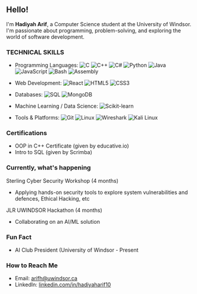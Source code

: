 ## Hello!

I'm **Hadiyah Arif**, a Computer Science student at the University of Windsor. I'm passionate about programming, problem-solving, and exploring the world of software development.

### TECHNICAL SKILLS
- Programming Languages: 
![C](https://img.shields.io/badge/C-A8B9CC?style=flat&logo=c&logoColor=white)
![C++](https://img.shields.io/badge/C++-00599C?style=flat&logo=cplusplus&logoColor=white)
![C#](https://img.shields.io/badge/C%23-239120?style=flat&logo=csharp&logoColor=white)
![Python](https://img.shields.io/badge/Python-3776AB?style=flat&logo=python&logoColor=white)
![Java](https://img.shields.io/badge/Java-007396?style=flat&logo=java&logoColor=white)
![JavaScript](https://img.shields.io/badge/JavaScript-F7DF1E?style=flat&logo=javascript&logoColor=black)
![Bash](https://img.shields.io/badge/Bash-4EAA25?style=flat&logo=gnu-bash&logoColor=white)
![Assembly](https://img.shields.io/badge/Assembly-6E4C13?style=flat&logoColor=white)

- Web Development:
![React](https://img.shields.io/badge/React-20232A?style=flat&logo=react&logoColor=61DAFB)
![HTML5](https://img.shields.io/badge/HTML5-E34F26?style=flat&logo=html5&logoColor=white)
![CSS3](https://img.shields.io/badge/CSS3-1572B6?style=flat&logo=css3&logoColor=white)

- Databases: 
![SQL](https://img.shields.io/badge/SQL-4479A1?style=flat&logo=databricks&logoColor=white)
![MongoDB](https://img.shields.io/badge/MongoDB-47A248?style=flat&logo=mongodb&logoColor=white)

- Machine Learning / Data Science: 
  ![Scikit-learn](https://img.shields.io/badge/scikit--learn-F7931E?style=flat&logo=scikit-learn&logoColor=white)

- Tools & Platforms:
![Git](https://img.shields.io/badge/Git-F05032?style=flat&logo=git&logoColor=white)
![Linux](https://img.shields.io/badge/Linux-FCC624?style=flat&logo=linux&logoColor=black)
![Wireshark](https://img.shields.io/badge/Wireshark-1679A7?style=flat&logo=wireshark&logoColor=white)
![Kali Linux](https://img.shields.io/badge/Kali%20Linux-557C94?style=flat&logo=kalilinux&logoColor=white)


### Certifications
- OOP in C++ Certificate (given by educative.io)
- Intro to SQL (given by Scrimba)

### Currently, what's happening

Sterling Cyber Security Workshop (4 months)
- Applying hands-on security tools to explore system vulnerabilities and defences, Ethical Hacking, etc
  
JLR UWINDSOR Hackathon (4 months) 
- Collaborating on an AI/ML solution

### Fun Fact
- AI Club President (University of Windsor - Present

###  How to Reach Me
- Email: [arifh@uwindsor.ca](mailto:arifh@uwindsor.ca)
- LinkedIn: [linkedin.com/in/hadiyaharif10](https://www.linkedin.com/in/hadiyaharif10)


